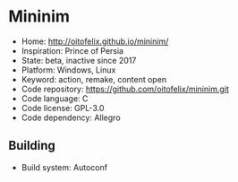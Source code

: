 # Mininim

- Home: http://oitofelix.github.io/mininim/
- Inspiration: Prince of Persia
- State: beta, inactive since 2017
- Platform: Windows, Linux
- Keyword: action, remake, content open
- Code repository: https://github.com/oitofelix/mininim.git
- Code language: C
- Code license: GPL-3.0
- Code dependency: Allegro

## Building

- Build system: Autoconf
